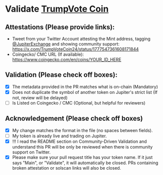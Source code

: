 # Validate [TrumpVote Coin](https://solscan.io/token/8qoRgRURRTDWHmgFE9tNRHQb1y3qaqsgBCUZHFW5vAve)

## Attestations (Please provide links):
- Tweet from your Twitter Account attesting the Mint address, tagging [@JupiterExchange](https://twitter.com/JupiterExchange) and showing community support: https://x.com/TrumpVoteCoin24/status/1777547361608171844
- Coingecko/ CMC URL (If available): https://www.coingecko.com/en/coins/YOUR_ID_HERE

## Validation (Please check off boxes):
- [x] The metadata provided in the PR matches what is on-chain (Mandatory)
- [x] Does not duplicate the symbol of another token on Jupiter's strict list (If not, review will be delayed)
- [ ] Is Listed on Coingecko / CMC (Optional, but helpful for reviewers)  

## Acknowledgement (Please check off boxes)
- [x] My change matches the format in the file (no spaces between fields).
- [ ] My token is already live and trading on Jupiter.
- [x] !!! I read the README section on Community-Driven Validation and understand this PR will be only be reviewed when there is community support on Twitter.
- [x] Please make sure your pull request title has your token name. If it just says "Main", or "Validate", it will automatically be closed. PRs containing broken attestation or solscan links will also be closed.
